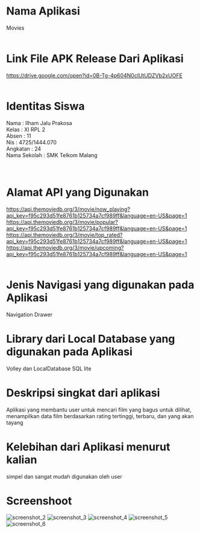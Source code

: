 # Nama Aplikasi 
Movies
<br><br>
# Link File APK Release Dari Aplikasi
https://drive.google.com/open?id=0B-Tg-4p604N0clUtUDZVb2xUOFE
<br><br>
# Identitas Siswa
Nama  : Ilham Jalu Prakosa<br>
Kelas : XI RPL 2<br>
Absen : 11<br>
Nis   : 4725/1444.070<br>
Angkatan : 24<br>
Nama Sekolah  : SMK Telkom Malang<br>
<br><br>
# Alamat API yang Digunakan
https://api.themoviedb.org/3/movie/now_playing?api_key=f95c293d51fe8761b125734a7cf989ff&language=en-US&page=1
<br>
https://api.themoviedb.org/3/movie/popular?api_key=f95c293d51fe8761b125734a7cf989ff&language=en-US&page=1
<br>
https://api.themoviedb.org/3/movie/top_rated?api_key=f95c293d51fe8761b125734a7cf989ff&language=en-US&page=1
<br>
https://api.themoviedb.org/3/movie/upcoming?api_key=f95c293d51fe8761b125734a7cf989ff&language=en-US&page=1
<br><br>
# Jenis Navigasi yang digunakan pada Aplikasi
Navigation Drawer
# Library dari Local Database yang digunakan pada Aplikasi
Volley dan LocalDatabase SQL lite<br>
# Deskripsi singkat dari aplikasi
Aplikasi yang membantu user untuk mencari film yang bagus untuk dilihat, menampilkan data film berdasarkan rating tertinggi, terbaru, dan yang akan tayang<br>
# Kelebihan dari Aplikasi menurut kalian
simpel dan sangat mudah digunakan oleh user<br>
# Screenshoot
![screenshot_2](https://cloud.githubusercontent.com/assets/22134511/26046559/a984b1de-3979-11e7-8183-0bf010523c95.png)
![screenshot_3](https://cloud.githubusercontent.com/assets/22134511/26046560/a9856692-3979-11e7-8979-1442c36e81d7.png)
![screenshot_4](https://cloud.githubusercontent.com/assets/22134511/26046561/a98a7f88-3979-11e7-8ab3-af18b43cd7bc.png)
![screenshot_5](https://cloud.githubusercontent.com/assets/22134511/26046562/a98e8772-3979-11e7-8004-060a7ddace71.png)
![screenshot_6](https://cloud.githubusercontent.com/assets/22134511/26046563/a98f0b98-3979-11e7-92d2-9add5e7f392a.png)
